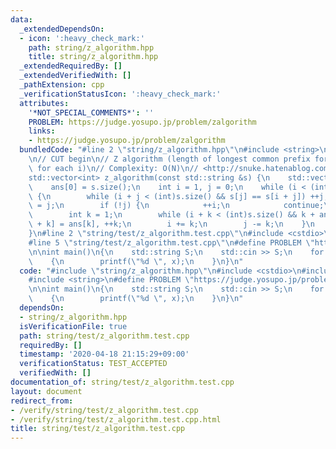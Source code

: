 ```yaml
---
data:
  _extendedDependsOn:
  - icon: ':heavy_check_mark:'
    path: string/z_algorithm.hpp
    title: string/z_algorithm.hpp
  _extendedRequiredBy: []
  _extendedVerifiedWith: []
  _pathExtension: cpp
  _verificationStatusIcon: ':heavy_check_mark:'
  attributes:
    '*NOT_SPECIAL_COMMENTS*': ''
    PROBLEM: https://judge.yosupo.jp/problem/zalgorithm
    links:
    - https://judge.yosupo.jp/problem/zalgorithm
  bundledCode: "#line 2 \"string/z_algorithm.hpp\"\n#include <string>\n#include <vector>\n\
    \n// CUT begin\n// Z algorithm (length of longest common prefix for s[0:N] & s[i:N]\
    \ for each i)\n// Complexity: O(N)\n// <http://snuke.hatenablog.com/entry/2014/12/03/214243>\n\
    std::vector<int> z_algorithm(const std::string &s) {\n    std::vector<int> ans(s.size());\n\
    \    ans[0] = s.size();\n    int i = 1, j = 0;\n    while (i < (int)s.size())\
    \ {\n        while (i + j < (int)s.size() && s[j] == s[i + j]) ++j;\n        ans[i]\
    \ = j;\n        if (!j) {\n            ++i;\n            continue;\n        }\n\
    \        int k = 1;\n        while (i + k < (int)s.size() && k + ans[k] < j) ans[i\
    \ + k] = ans[k], ++k;\n        i += k;\n        j -= k;\n    }\n    return ans;\n\
    }\n#line 2 \"string/test/z_algorithm.test.cpp\"\n#include <cstdio>\n#include <iostream>\n\
    #line 5 \"string/test/z_algorithm.test.cpp\"\n#define PROBLEM \"https://judge.yosupo.jp/problem/zalgorithm\"\
    \n\nint main()\n{\n    std::string S;\n    std::cin >> S;\n    for (auto x : z_algorithm(S))\n\
    \    {\n        printf(\"%d \", x);\n    }\n}\n"
  code: "#include \"string/z_algorithm.hpp\"\n#include <cstdio>\n#include <iostream>\n\
    #include <string>\n#define PROBLEM \"https://judge.yosupo.jp/problem/zalgorithm\"\
    \n\nint main()\n{\n    std::string S;\n    std::cin >> S;\n    for (auto x : z_algorithm(S))\n\
    \    {\n        printf(\"%d \", x);\n    }\n}\n"
  dependsOn:
  - string/z_algorithm.hpp
  isVerificationFile: true
  path: string/test/z_algorithm.test.cpp
  requiredBy: []
  timestamp: '2020-04-18 21:15:29+09:00'
  verificationStatus: TEST_ACCEPTED
  verifiedWith: []
documentation_of: string/test/z_algorithm.test.cpp
layout: document
redirect_from:
- /verify/string/test/z_algorithm.test.cpp
- /verify/string/test/z_algorithm.test.cpp.html
title: string/test/z_algorithm.test.cpp
---
```


